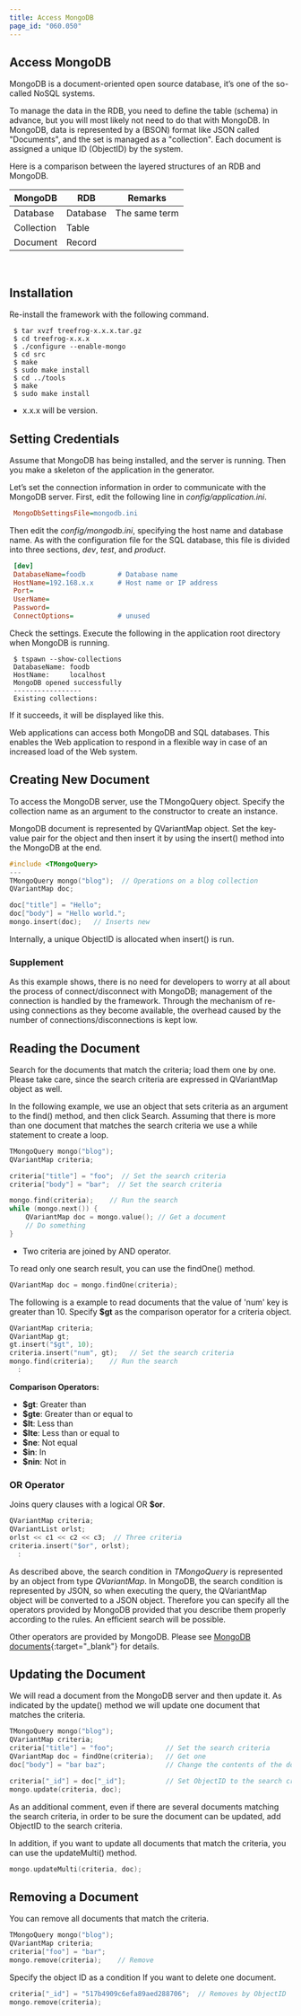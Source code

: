 ```yaml
---
title: Access MongoDB
page_id: "060.050"
---
```


## Access MongoDB

MongoDB is a document-oriented open source database, it’s one of the so-called NoSQL systems.

To manage the data in the RDB, you need to define the table (schema) in advance, but you will most likely not need to do that with MongoDB. In MongoDB, data is represented by a (BSON) format like JSON called "Documents", and the set is managed as a "collection". Each document is assigned a unique ID (ObjectID) by the system.

Here is a comparison between the layered structures of an RDB and MongoDB.

<div class="table-div" markdown="1">

| MongoDB    | RDB      | Remarks       |
|------------|----------|---------------|
| Database   | Database | The same term |
| Collection | Table    |               |
| Document   | Record   |               |

</div><br>

## Installation

Re-install the framework with the following command.

```
 $ tar xvzf treefrog-x.x.x.tar.gz
 $ cd treefrog-x.x.x
 $ ./configure --enable-mongo
 $ cd src
 $ make
 $ sudo make install
 $ cd ../tools
 $ make
 $ sudo make install
```

- x.x.x will be version.

## Setting Credentials

Assume that MongoDB has being installed, and the server is running. Then you make a skeleton of the application in the generator.

Let’s set the connection information in order to communicate with the MongoDB server. First, edit the following line in *config/application.ini*.

```ini
 MongoDbSettingsFile=mongodb.ini
``` 
 
Then edit the *config/mongodb.ini*, specifying the host name and database name. As with the configuration file for the SQL database, this file is divided into three sections, *dev*, *test*, and *product*.
 
```ini
 [dev]
 DatabaseName=foodb        # Database name
 HostName=192.168.x.x      # Host name or IP address
 Port=
 UserName=
 Password=                    
 ConnectOptions=           # unused
```

Check the settings. Execute the following in the application root directory when MongoDB is running.

```
 $ tspawn --show-collections
 DatabaseName: foodb
 HostName:     localhost
 MongoDB opened successfully
 -----------------
 Existing collections:
```

If it succeeds, it will be displayed like this.

Web applications can access both MongoDB and SQL databases. This enables the Web application to respond in a flexible way in case of an increased load of the Web system.

## Creating New Document

To access the MongoDB server, use the TMongoQuery object. Specify the collection name as an argument to the constructor to create an instance.

MongoDB document is represented by QVariantMap object. Set the key-value pair for the object and then insert it by using the insert() method into the MongoDB at the end.

```c++
#include <TMongoQuery>
---  
TMongoQuery mongo("blog");  // Operations on a blog collection
QVariantMap doc;

doc["title"] = "Hello";
doc["body"] = "Hello world.";
mongo.insert(doc);   // Inserts new
```

Internally, a unique ObjectID is allocated when insert() is run.

### Supplement

As this example shows, there is no need for developers to worry at all about the process of connect/disconnect with MongoDB; management of the connection is handled by the framework. Through the mechanism of re-using connections as they become available, the overhead caused by the number of connections/disconnections is kept low.
 
## Reading the Document

Search for the documents that match the criteria; load them one by one. Please take care, since the search criteria are expressed in QVariantMap object as well.

In the following example, we use an object that sets criteria as an argument to the find() method, and then click Search. Assuming that there is more than one document that matches the search criteria we use a while statement to create a loop.

```c++
TMongoQuery mongo("blog"); 
QVariantMap criteria;

criteria["title"] = "foo";  // Set the search criteria
criteria["body"] = "bar";  // Set the search criteria

mongo.find(criteria);    // Run the search
while (mongo.next()) {
    QVariantMap doc = mongo.value(); // Get a document
    // Do something
}
```
 
- Two criteria are joined by AND operator.

To read only one search result, you can use the findOne() method.

```c++
QVariantMap doc = mongo.findOne(criteria);
``` 

The following is a example to read documents that the value of 'num' key is greater than 10. Specify **$gt** as the comparison operator for a criteria object.

```c++
QVariantMap criteria;
QVariantMap gt;
gt.insert("$gt", 10);
criteria.insert("num", gt);   // Set the search criteria
mongo.find(criteria);    // Run the search
  :
```

**Comparison Operators:**

* **$gt**: Greater than
* **$gte**: Greater than or equal to
* **$lt**: Less than
* **$lte**: Less than or equal to
* **$ne**: Not equal
* **$in**: In
* **$nin**: Not in

### OR Operator

Joins query clauses with a logical OR **$or**.

```c++
QVariantMap criteria;
QVariantList orlst;
orlst << c1 << c2 << c3;  // Three criteria
criteria.insert("$or", orlst);
  :
```

As described above, the search condition in *TMongoQuery* is represented by an object from type *QVariantMap*. In MongoDB, the search condition is represented by JSON, so when executing the query, the QVariantMap object will be converted to a JSON object. Therefore you can specify all the operators provided by MongoDB provided that you describe them properly according to the rules. An efficient search will be possible.

Other operators are provided by MongoDB. Please see [MongoDB documents](http://docs.mongodb.org/manual/reference/operator/nav-query/){:target="_blank"} for details.

## Updating the Document

We will read a document from the MongoDB server and then update it. As indicated by the update() method we will update one document that matches the criteria.

```c++
TMongoQuery mongo("blog"); 
QVariantMap criteria;
criteria["title"] = "foo";             // Set the search criteria
QVariantMap doc = findOne(criteria);   // Get one
doc["body"] = "bar baz";               // Change the contents of the document

criteria["_id"] = doc["_id"];          // Set ObjectID to the search criteria  
mongo.update(criteria, doc);
```

As an additional comment, even if there are several documents matching the search criteria, in order to be sure the document can be updated, add ObjectID to the search criteria.

In addition, if you want to update all documents that match the criteria, you can use the updateMulti() method.

```c++
mongo.updateMulti(criteria, doc);
```

## Removing a Document

You can remove all documents that match the criteria.

```c++
TMongoQuery mongo("blog");
QVariantMap criteria;
criteria["foo"] = "bar";
mongo.remove(criteria);    // Remove
```

Specify the object ID as a condition If you want to delete one document.

```c++
criteria["_id"] = "517b4909c6efa89aed288706";  // Removes by ObjectID
mongo.remove(criteria);
```
